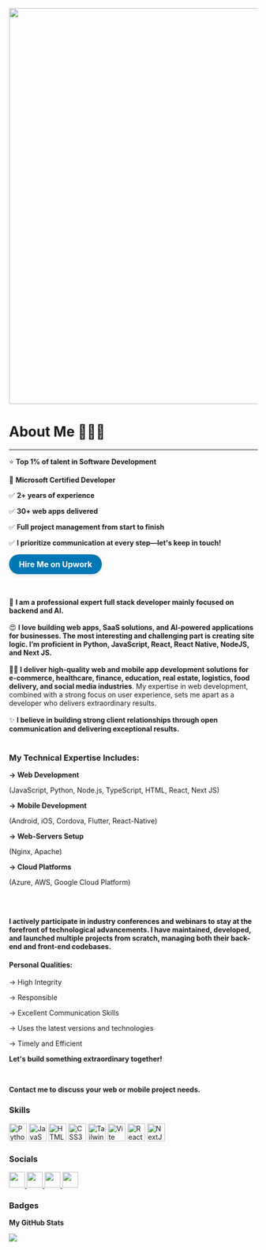 <div style="display: flex; justify-content: center;">
  <img src="URL_TO_YOUR_BANNER_IMAGE" width="800px" />
</div>

<h1>About Me 🙋🏻‍♂️</h1>
<hr />

<div style="display: block;">
  <p>⭐ <strong>Top 1% of talent in Software Development</strong></p>
  <p>🥇 <strong>Microsoft Certified Developer</strong></p>
  <p>✅ <strong>2+ years of experience</strong></p>
  <p>✅ <strong>30+ web apps delivered</strong></p>
  <p>✅ <strong>Full project management from start to finish</strong></p>
  <p>✅ <strong>I prioritize communication at every step—let's keep in touch!</strong></p>
</div>

<a href="https://www.upwork.com/freelancers/~01636165d98c3a5679" target="_blank" style="
  display: inline-block;
  background-color: #0077b5;
  color: white;
  padding: 10px 20px;
  border-radius: 25px;
  text-align: center;
  text-decoration: none;
  font-size: 16px;
  font-weight: bold;
  cursor: pointer;
  box-shadow: 0 4px 6px rgba(0, 0, 0, 0.1);
  transition: transform 0.2s, box-shadow 0.2s;
">
  Hire Me on Upwork
</a>

<br /><br />
📍 **I am a professional expert full stack developer mainly focused on backend and AI.**
<br /><br />
😍 **I love building web apps, SaaS solutions, and AI-powered applications for businesses. The most interesting and challenging part is creating site logic. I’m proficient in Python, JavaScript, React, React Native, NodeJS, and Next JS.**
<br /><br />
🙌🏻 **I deliver high-quality web and mobile app development solutions for** <strong>e-commerce, healthcare, finance, education, real estate, logistics, food delivery, and social media industries</strong>. My expertise in web development, combined with a strong focus on user experience, sets me apart as a developer who delivers extraordinary results.
<br /><br />
✨ **I believe in building strong client relationships through open communication and delivering exceptional results.**
<br /><br />

<h3>My Technical Expertise Includes:</h3>
<div style="display: block;">
  <strong>→ Web Development</strong>  
  <p>(JavaScript, Python, Node.js, TypeScript, HTML, React, Next JS)</p>

  <strong>→ Mobile Development</strong>  
  <p>(Android, iOS, Cordova, Flutter, React-Native)</p>

  <strong>→ Web-Servers Setup</strong>  
  <p>(Nginx, Apache)</p>

  <strong>→ Cloud Platforms</strong>  
  <p>(Azure, AWS, Google Cloud Platform)</p>
</div>
<br /><br />

**I actively participate in industry conferences and webinars to stay at the forefront of technological advancements. I have maintained, developed, and launched multiple projects from scratch, managing both their back-end and front-end codebases.**
<br />

<h4>Personal Qualities:</h4>
<p>→ High Integrity</p>  
<p>→ Responsible</p>  
<p>→ Excellent Communication Skills</p>  
<p>→ Uses the latest versions and technologies</p>  
<p>→ Timely and Efficient</p>

<p><strong>Let's build something extraordinary together!</strong></p> 
<br /> 

<strong>Contact me to discuss your web or mobile project needs.</strong>

<h3>Skills</h3>
<p align="left">
<a href="#" target="_blank" rel="noreferrer"><img src="https://raw.githubusercontent.com/danielcranney/readme-generator/main/public/icons/skills/python-colored.svg" width="36" height="36" alt="Python" /></a>
<a href="https://developer.mozilla.org/en-US/docs/Web/JavaScript" target="_blank" rel="noreferrer"><img src="https://raw.githubusercontent.com/danielcranney/readme-generator/main/public/icons/skills/javascript-colored.svg" width="36" height="36" alt="JavaScript" /></a>
<a href="https://developer.mozilla.org/en-US/docs/Web/HTML" target="_blank" rel="noreferrer"><img src="https://raw.githubusercontent.com/danielcranney/readme-generator/main/public/icons/skills/html5-colored.svg" width="36" height="36" alt="HTML5" /></a>
<a href="https://www.w3.org/TR/CSS/" target="_blank" rel="noreferrer"><img src="https://raw.githubusercontent.com/danielcranney/readme-generator/main/public/icons/skills/css3-colored.svg" width="36" height="36" alt="CSS3" /></a>
<a href="https://tailwindcss.com/" target="_blank" rel="noreferrer"><img src="https://raw.githubusercontent.com/danielcranney/readme-generator/main/public/icons/skills/tailwindcss-colored.svg" width="36" height="36" alt="TailwindCSS" /></a>
<a href="https://vitejs.dev/" target="_blank" rel="noreferrer"><img src="https://raw.githubusercontent.com/danielcranney/readme-generator/main/public/icons/skills/vite-colored.svg" width="36" height="36" alt="Vite" /></a>
<a href="https://reactjs.org/" target="_blank" rel="noreferrer"><img src="https://raw.githubusercontent.com/danielcranney/readme-generator/main/public/icons/skills/react-colored.svg" width="36" height="36" alt="React" /></a>
<a href="https://nextjs.org/docs" target="_blank" rel="noreferrer"><img src="https://raw.githubusercontent.com/danielcranney/readme-generator/main/public/icons/skills/nextjs-colored.svg" width="36" height="36" alt="NextJs" /></a>
</p>

<h3>Socials</h3>
<p align="left"> 
  <a href="https://www.github.com/codewithEshaYoutube" target="_blank" rel="noreferrer"> 
    <img src="https://raw.githubusercontent.com/danielcranney/readme-generator/main/public/icons/socials/github.svg" width="32" height="32" />
  </a> 
  <a href="https://www.linkedin.com/in/esha-tariqdev" target="_blank" rel="noreferrer"> 
    <img src="https://raw.githubusercontent.com/danielcranney/readme-generator/main/public/icons/socials/linkedin.svg" width="32" height="32" />
  </a> 
  <a href="https://(https://stackoverflow.com/users/24487713/developer-esha)" target="_blank" rel="noreferrer"> 
    <img src="https://raw.githubusercontent.com/danielcranney/readme-generator/main/public/icons/socials/stackoverflow.svg" width="32" height="32" />
  </a> 
  <a href="https://www.x.com/" target="_blank" rel="noreferrer"> 
    <img src="https://raw.githubusercontent.com/danielcranney/readme-generator/main/public/icons/socials/twitter.svg" width="32" height="32" />
  </a>
</p>

<h3>Badges</h3>
<p><b>My GitHub Stats</b></p>
<a href="http://www.github.com/codewithEshaYoutube">
  <img src="https://github-readme-streak-stats.herokuapp.com/?user=hafizasad419&stroke=ffffff&background=1c1917&ring=0891b2&fire=0891b2&currStreakNum=ffffff&currStreakLabel=0891b2&sideNums=ffffff&sideLabels=ffffff&dates=ffffff&hide_border=true" />
</a>
